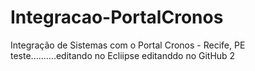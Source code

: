 # Integracao-PortalCronos
Integração de Sistemas com o Portal Cronos - Recife, PE
teste..........editando no Ecliipse
editanddo no GitHub 2
